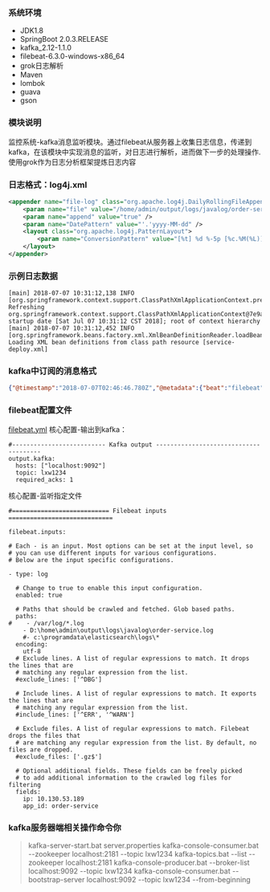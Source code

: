 ### 系统环境
- JDK1.8
- SpringBoot 2.0.3.RELEASE
- kafka_2.12-1.1.0 
- filebeat-6.3.0-windows-x86_64
- grok日志解析
- Maven
- lombok
- guava
- gson

### 模块说明
监控系统-kafka消息监听模块。通过filebeat从服务器上收集日志信息，传递到kafka，在该模块中实现消息的监听，对日志进行解析，进而做下一步的处理操作.
使用grok作为日志分析框架提炼日志内容

### 日志格式：log4j.xml
```xml
<appender name="file-log" class="org.apache.log4j.DailyRollingFileAppender">
	<param name="file" value="/home/admin/output/logs/javalog/order-service.log" />
	<param name="append" value="true" />
	<param name="DatePattern" value="'.'yyyy-MM-dd" />
	<layout class="org.apache.log4j.PatternLayout">
		<param name="ConversionPattern" value="[%t] %d %-5p [%c.%M(%L)] %m%n" />
	</layout>
</appender>
```

### 示例日志数据
```
[main] 2018-07-07 10:31:12,138 INFO  [org.springframework.context.support.ClassPathXmlApplicationContext.prepareRefresh(503)] Refreshing org.springframework.context.support.ClassPathXmlApplicationContext@7e9a5fbe: startup date [Sat Jul 07 10:31:12 CST 2018]; root of context hierarchy
[main] 2018-07-07 10:31:12,452 INFO  [org.springframework.beans.factory.xml.XmlBeanDefinitionReader.loadBeanDefinitions(315)] Loading XML bean definitions from class path resource [service-deploy.xml]
```

### kafka中订阅的消息格式

```json
{"@timestamp":"2018-07-07T02:46:46.780Z","@metadata":{"beat":"filebeat","type":"doc","version":"6.3.0","topic":"lxw1234"},"prospector":{"type":"log"},"input":{"type":"log"},"beat":{"name":"01AD58697812703","hostname":"01AD58697812703","version":"6.3.0"},"host":{"name":"01AD58697812703"},"source":"D:\\home\\admin\\output\\logs\\javalog\\order-service.log","offset":1366406,"message":"[main] 2018-07-07 10:46:41,641 INFO  [org.springframework.context.support.ClassPathXmlApplicationContext.prepareRefresh(503)] Refreshing org.springframework.context.support.ClassPathXmlApplicationContext@7e9a5fbe: startup date [Sat Jul 07 10:46:41 CST 2018]; root of context hierarchy"}
```

### filebeat配置文件
[filebeat.yml](etc/filebeat.yml)
核心配置-输出到kafka：

```
#-------------------------- Kafka output --------------------------------------
output.kafka:
  hosts: ["localhost:9092"]
  topic: lxw1234
  required_acks: 1
```

核心配置-监听指定文件

```
#=========================== Filebeat inputs =============================

filebeat.inputs:

# Each - is an input. Most options can be set at the input level, so
# you can use different inputs for various configurations.
# Below are the input specific configurations.

- type: log

  # Change to true to enable this input configuration.
  enabled: true

  # Paths that should be crawled and fetched. Glob based paths.
  paths:
#    - /var/log/*.log
    - D:\home\admin\output\logs\javalog\order-service.log
    #- c:\programdata\elasticsearch\logs\*
  encoding:
    utf-8
  # Exclude lines. A list of regular expressions to match. It drops the lines that are
  # matching any regular expression from the list.
  #exclude_lines: ['^DBG']

  # Include lines. A list of regular expressions to match. It exports the lines that are
  # matching any regular expression from the list.
  #include_lines: ['^ERR', '^WARN']

  # Exclude files. A list of regular expressions to match. Filebeat drops the files that
  # are matching any regular expression from the list. By default, no files are dropped.
  #exclude_files: ['.gz$']

  # Optional additional fields. These fields can be freely picked
  # to add additional information to the crawled log files for filtering
  fields:
    ip: 10.130.53.189
    app_id: order-service
```

### kafka服务器端相关操作命令你
> kafka-server-start.bat server.properties
> kafka-console-consumer.bat --zookeeper localhost:2181 --topic lxw1234
> kafka-topics.bat --list --zookeeper localhost:2181
> kafka-console-producer.bat --broker-list localhost:9092 --topic lxw1234
> kafka-console-consumer.bat --bootstrap-server localhost:9092 --topic lxw1234 --from-beginning